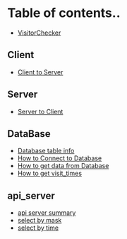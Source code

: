 # Table of contents..

* [VisitorChecker](README.md)

## Client
* [Client to Server](book/client/c2s.md)
<!-- * [Client to Database](book/client/c2d.md) -->

## Server

* [Server to Client](book/server/s2c.md)
<!-- * [Server to Database](book/server/s2d.md) -->

## DataBase
* [Database table info](book/database/database_table_info.md)
* [How to Connect to Database](book/database/how_to_connect_to_database.md)
* [How to get data from Database](book/database/how_to_get_data_from_database.md)
* [How to get visit_times](book/database/how_to_get_visit_times.md)

## api_server
* [api server summary](book/api_server/summary_info.md)
* [select by mask ](book/api_server/query_example/select/get_no_mask.md)
* [select by time ](book/api_server/query_example/select/time_condition.md)
